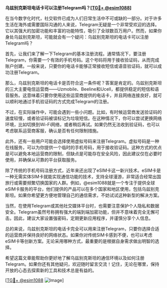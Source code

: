 **乌兹别克斯坦电话卡可以注册Telegram吗？[[TG💪+ @esim1088](https://t.me/s/esim1088)]**

在当今数字化时代，社交软件已成为人们日常生活中不可或缺的一部分。对于许多生活在海外或需要国际沟通的人来说，Telegram无疑是一个非常受欢迎的选择。它以其强大的加密功能和丰富的功能特性，吸引了全球数百万用户。然而，如果你身处乌兹别克斯坦，可能就会有一个疑问：乌兹别克斯坦的电话卡可以注册Telegram吗？

首先，让我们来了解一下Telegram的基本注册流程。通常情况下，要注册Telegram，你需要一个有效的手机号码。这个号码将用于接收验证码，从而完成账户创建。一般来说，只要你的电话卡能够正常接收短信或语音验证码，就可以成功注册Telegram。

那么，乌兹别克斯坦的电话卡是否符合这一条件呢？答案是肯定的。乌兹别克斯坦的三大主要电信运营商——Uzmobile、Beeline和Ucell，都提供稳定的短信和语音服务。这意味着只要你使用这些运营商提供的电话卡，并且网络连接良好，就可以顺利地通过手机验证码的方式完成Telegram的注册。

不过，在实际操作中，可能会遇到一些小问题。比如，有时候运营商发送验证码的速度较慢，或者验证码被误标记为垃圾短信。在这种情况下，你可以尝试更换网络环境，比如切换到Wi-Fi网络，或者稍后再试。如果仍然无法收到验证码，也可以考虑联系运营商客服，确认是否有任何限制措施。

此外，还有一些用户可能会选择使用虚拟号码来注册Telegram。虚拟号码是一种在线服务，可以为你提供一个临时的手机号码，用于接收验证码。这种方式的优点是可以避免本地运营商的限制，但缺点是可能存在安全风险，因此建议仅在必要时使用，并确保从可靠的平台获取服务。

除了传统的手机号码注册方式，近年来还出现了eSIM卡这一新兴技术。eSIM卡是一种无需实体SIM卡就能实现通信功能的技术，支持全球漫游，非常适合经常出国旅行或需要频繁切换国家的人群。例如，@esim1088就是一个专注于提供全球eSIM卡服务的平台，他们提供的产品可以在多个国家和地区使用，包括乌兹别克斯坦。如果你希望更方便地管理自己的通信需求，不妨试试这种新型的解决方案。

当然，在使用Telegram或其他社交媒体平台时，也需要注意保护个人隐私和数据安全。Telegram虽然号称拥有强大的端到端加密功能，但并不意味着完全无懈可击。因此，建议大家设置强密码，定期更新应用程序，并谨慎分享个人信息。

总的来说，乌兹别克斯坦的电话卡完全可以用来注册Telegram，只要你选择合适的运营商并保持良好的网络状态。如果你对传统SIM卡感到不便，也可以考虑eSIM卡等创新方案。无论采用哪种方式，最重要的是根据自身需求做出明智的选择。

希望这篇文章能帮助你更好地了解乌兹别克斯坦的通信环境以及如何注册Telegram。如果你还有其他疑问，欢迎随时留言交流！记住，无论在哪里，保持开放的心态去探索新的工具和技术总是有益的。

[[TG💪+ @esim1088](https://t.me/s/esim1088) ![Image](https://i.postimg.cc/4NQfJmqS/Snipaste-2025-05-13-00-14-12.png)]